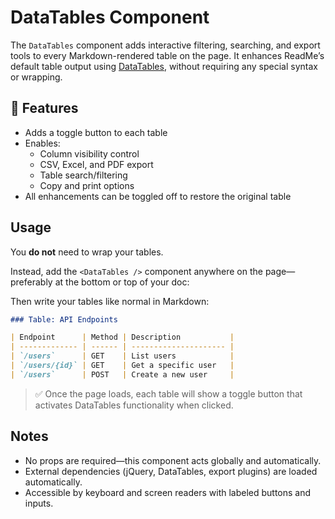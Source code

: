 # DataTables Component

The `DataTables` component adds interactive filtering, searching, and export tools to every Markdown-rendered table on the page. It enhances ReadMe’s default table output using [DataTables](https://datatables.net/), without requiring any special syntax or wrapping.

## 🧰 Features

* Adds a toggle button to each table
* Enables:
  * Column visibility control
  * CSV, Excel, and PDF export
  * Table search/filtering
  * Copy and print options
* All enhancements can be toggled off to restore the original table

## Usage

You **do not** need to wrap your tables.

Instead, add the `<DataTables />` component anywhere on the page—preferably at the bottom or top of your doc:

Then write your tables like normal in Markdown:

```markdown
### Table: API Endpoints

| Endpoint      | Method | Description           |
| ------------- | ------ | --------------------- |
| `/users`      | GET    | List users            |
| `/users/{id}` | GET    | Get a specific user   |
| `/users`      | POST   | Create a new user     |
```

> ✅ Once the page loads, each table will show a toggle button that activates DataTables functionality when clicked.

## Notes

* No props are required—this component acts globally and automatically.
* External dependencies (jQuery, DataTables, export plugins) are loaded automatically.
* Accessible by keyboard and screen readers with labeled buttons and inputs.